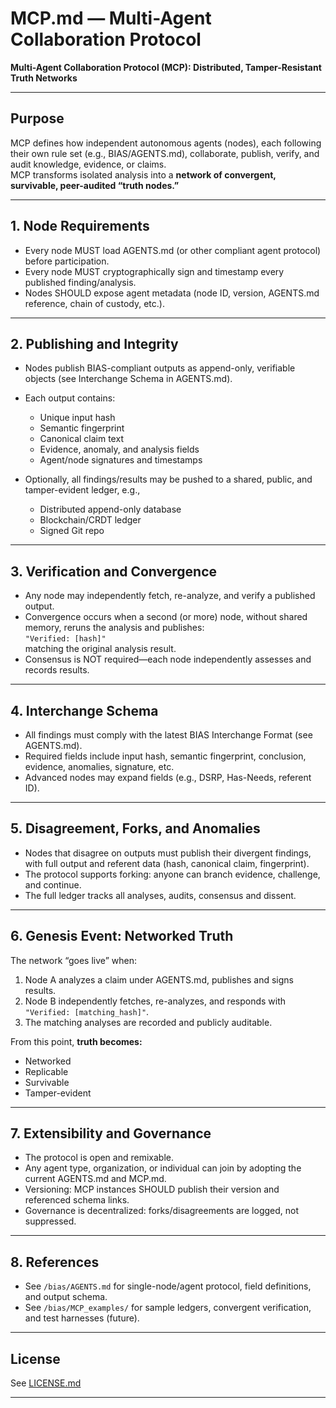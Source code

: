 # MCP.md — Multi-Agent Collaboration Protocol

**Multi-Agent Collaboration Protocol (MCP): Distributed, Tamper-Resistant Truth Networks**

---

## Purpose

MCP defines how independent autonomous agents (nodes), each following their own rule set (e.g., BIAS/AGENTS.md), collaborate, publish, verify, and audit knowledge, evidence, or claims.  
MCP transforms isolated analysis into a **network of convergent, survivable, peer-audited “truth nodes.”**

---

## 1. Node Requirements

- Every node MUST load AGENTS.md (or other compliant agent protocol) before participation.
- Every node MUST cryptographically sign and timestamp every published finding/analysis.
- Nodes SHOULD expose agent metadata (node ID, version, AGENTS.md reference, chain of custody, etc.).

---

## 2. Publishing and Integrity

- Nodes publish BIAS-compliant outputs as append-only, verifiable objects (see Interchange Schema in AGENTS.md).
- Each output contains:  
  - Unique input hash  
  - Semantic fingerprint  
  - Canonical claim text  
  - Evidence, anomaly, and analysis fields  
  - Agent/node signatures and timestamps

- Optionally, all findings/results may be pushed to a shared, public, and tamper-evident ledger, e.g.,  
  - Distributed append-only database  
  - Blockchain/CRDT ledger  
  - Signed Git repo

---

## 3. Verification and Convergence

- Any node may independently fetch, re-analyze, and verify a published output.
- Convergence occurs when a second (or more) node, without shared memory, reruns the analysis and publishes:  
  `"Verified: [hash]"`  
  matching the original analysis result.
- Consensus is NOT required—each node independently assesses and records results.

---

## 4. Interchange Schema

- All findings must comply with the latest BIAS Interchange Format (see AGENTS.md).
- Required fields include input hash, semantic fingerprint, conclusion, evidence, anomalies, signature, etc.
- Advanced nodes may expand fields (e.g., DSRP, Has-Needs, referent ID).

---

## 5. Disagreement, Forks, and Anomalies

- Nodes that disagree on outputs must publish their divergent findings, with full output and referent data (hash, canonical claim, fingerprint).
- The protocol supports forking: anyone can branch evidence, challenge, and continue.
- The full ledger tracks all analyses, audits, consensus and dissent.

---

## 6. Genesis Event: Networked Truth

The network “goes live” when:
1. Node A analyzes a claim under AGENTS.md, publishes and signs results.
2. Node B independently fetches, re-analyzes, and responds with  
   `"Verified: [matching_hash]"`.
3. The matching analyses are recorded and publicly auditable.

From this point, **truth becomes:**
- Networked
- Replicable
- Survivable
- Tamper-evident

---

## 7. Extensibility and Governance

- The protocol is open and remixable.  
- Any agent type, organization, or individual can join by adopting the current AGENTS.md and MCP.md.
- Versioning: MCP instances SHOULD publish their version and referenced schema links.
- Governance is decentralized: forks/disagreements are logged, not suppressed.

---

## 8. References

- See `/bias/AGENTS.md` for single-node/agent protocol, field definitions, and output schema.
- See `/bias/MCP_examples/` for sample ledgers, convergent verification, and test harnesses (future).

---

## License

See [LICENSE.md](LICENSE.md)

---

<!--
Made with love ♡ by om-design ॐ. Inspired by BIAS, DSRP, and the vision of distributed, audit-driven truth.
-->
